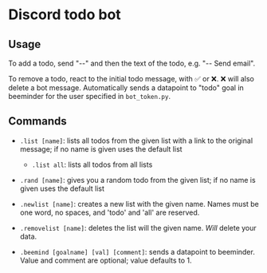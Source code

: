 # Discord todo bot

## Usage
To add a todo, send "--" and then the text of the todo, e.g. "-- Send email".

To remove a todo, react to the initial todo message, with ✅ or ❌. ❌ will also delete a bot message. Automatically sends a datapoint to "todo" goal in beeminder for the user specified in `bot_token.py`.

## Commands
* `.list [name]`: lists all todos from the given list with a link to the original message; if no name is given uses the default list
    * `.list all`: lists all todos from all lists
* `.rand [name]`: gives you a random todo from the given list; if no name is given uses the default list
* `.newlist [name]`: creates a new list with the given name. Names must be one word, no spaces, and 'todo' and 'all' are reserved.
* `.removelist [name]`: deletes the list will the given name. *Will* delete your data.

* `.beemind [goalname] [val] [comment]`: sends a datapoint to beeminder. Value and comment are optional; value defaults to 1.
